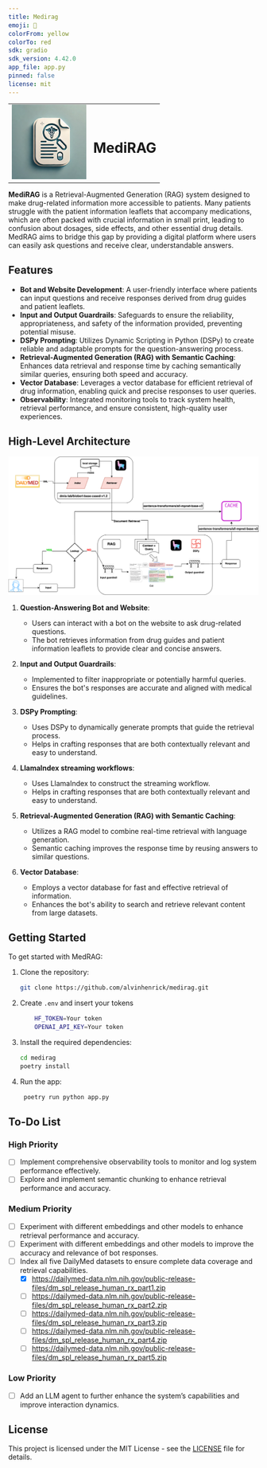 ```yaml
---
title: Medirag
emoji: 🐨
colorFrom: yellow
colorTo: red
sdk: gradio
sdk_version: 4.42.0
app_file: app.py
pinned: false
license: mit
---
```


<table>
    <tr>
        <td>
            <img src="doc/images/MediRag.png" alt="MediRAG" width="150"/>
        </td>
        <td>
            <h1>MediRAG</h1>
        </td>
    </tr>
</table>

**MediRAG** is a Retrieval-Augmented Generation (RAG) system designed to make drug-related information more accessible
to
patients. Many patients struggle with the patient information leaflets that accompany medications, which are often
packed with crucial information in small print, leading to confusion about dosages, side effects, and other essential
drug details. MedRAG aims to bridge this gap by providing a digital platform where users can easily ask questions and
receive clear, understandable answers.

## Features

- **Bot and Website Development**: A user-friendly interface where patients can input questions and receive responses
  derived from drug guides and patient leaflets.
- **Input and Output Guardrails**: Safeguards to ensure the reliability, appropriateness, and safety of the information
  provided, preventing potential misuse.
- **DSPy Prompting**: Utilizes Dynamic Scripting in Python (DSPy) to create reliable and adaptable prompts for the
  question-answering process.
- **Retrieval-Augmented Generation (RAG) with Semantic Caching**: Enhances data retrieval and response time by caching
  semantically similar queries, ensuring both speed and accuracy.
- **Vector Database**: Leverages a vector database for efficient retrieval of drug information, enabling quick and
  precise responses to user queries.
- **Observability**: Integrated monitoring tools to track system health, retrieval performance, and ensure consistent,
  high-quality user experiences.

## High-Level Architecture

![Architecture](doc/images/MediRAg.drawio.png)

1. **Question-Answering Bot and Website**:
    - Users can interact with a bot on the website to ask drug-related questions.
    - The bot retrieves information from drug guides and patient information leaflets to provide clear and concise
      answers.

2. **Input and Output Guardrails**:
    - Implemented to filter inappropriate or potentially harmful queries.
    - Ensures the bot's responses are accurate and aligned with medical guidelines.

3. **DSPy Prompting**:
    - Uses DSPy to dynamically generate prompts that guide the retrieval process.
    - Helps in crafting responses that are both contextually relevant and easy to understand.

4. **LlamaIndex streaming workflows**:
    - Uses LlamaIndex to construct the streaming workflow.
    - Helps in crafting responses that are both contextually relevant and easy to understand.
   
5. **Retrieval-Augmented Generation (RAG) with Semantic Caching**:
    - Utilizes a RAG model to combine real-time retrieval with language generation.
    - Semantic caching improves the response time by reusing answers to similar questions.

6. **Vector Database**:
    - Employs a vector database for fast and effective retrieval of information.
    - Enhances the bot's ability to search and retrieve relevant content from large datasets.

## Getting Started

To get started with MedRAG:

1. Clone the repository:
   ```bash
   git clone https://github.com/alvinhenrick/medirag.git
   ```
2. Create `.env` and insert your tokens
    ```bash
        HF_TOKEN=Your token
        OPENAI_API_KEY=Your token
    ```
3. Install the required dependencies:
   ```bash
   cd medirag
   poetry install
   ```
4. Run the app:
   ```bash
    poetry run python app.py
   ```

## To-Do List

### High Priority

- [ ] Implement comprehensive observability tools to monitor and log system performance effectively.
- [ ] Explore and implement semantic chunking to enhance retrieval performance and accuracy.

### Medium Priority

- [ ] Experiment with different embeddings and other models to enhance retrieval performance and accuracy.
- [ ] Experiment with different embeddings and other models to improve the accuracy and relevance of bot responses.
- [ ] Index all five DailyMed datasets to ensure complete data coverage and retrieval capabilities.
    - [x] https://dailymed-data.nlm.nih.gov/public-release-files/dm_spl_release_human_rx_part1.zip
    - [ ] https://dailymed-data.nlm.nih.gov/public-release-files/dm_spl_release_human_rx_part2.zip
    - [ ] https://dailymed-data.nlm.nih.gov/public-release-files/dm_spl_release_human_rx_part3.zip
    - [ ] https://dailymed-data.nlm.nih.gov/public-release-files/dm_spl_release_human_rx_part4.zip
    - [ ] https://dailymed-data.nlm.nih.gov/public-release-files/dm_spl_release_human_rx_part5.zip

### Low Priority

- [ ] Add an LLM agent to further enhance the system’s capabilities and improve interaction dynamics.

## License

This project is licensed under the MIT License - see the [LICENSE](LICENSE) file for details.
